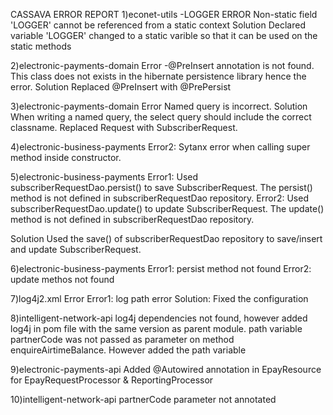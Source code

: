 

CASSAVA ERROR REPORT
1)econet-utils
-LOGGER ERROR
Non-static field 'LOGGER' cannot be referenced from a static context
Solution
Declared variable 'LOGGER' changed to a static varible so that it can be used on the static methods

2)electronic-payments-domain
Error
-@PreInsert annotation is not found. This class does not exists in the hibernate persistence library hence the error.
Solution
Replaced @PreInsert with @PrePersist

3)electronic-payments-domain
Error
Named query is incorrect. 
Solution
When writing a named query, the select query should include the correct classname. Replaced Request with SubscriberRequest.

4)electronic-business-payments
Error2: Sytanx error when calling super method inside constructor.

5)electronic-business-payments
Error1: Used subscriberRequestDao.persist() to save SubscriberRequest. The persist() method is not defined in subscriberRequestDao repository.
Error2: Used subscriberRequestDao.update() to update SubscriberRequest. The update() method is not defined in subscriberRequestDao repository.

Solution
Used the save() of subscriberRequestDao repository to save/insert and update SubscriberRequest.

6)electronic-business-payments
Error1: persist method not found
Error2: update methos not found

7)log4j2.xml Error
Error1: log path error
Solution: Fixed the configuration

  
8)intelligent-network-api
log4j dependencies not found, however added log4j in pom file with the same version as parent module.
path variable partnerCode was not passed as parameter on method enquireAirtimeBalance. However added the path variable

9)electronic-payments-api
Added @Autowired annotation in EpayResource for EpayRequestProcessor & ReportingProcessor

10)intelligent-network-api
partnerCode parameter not annotated






